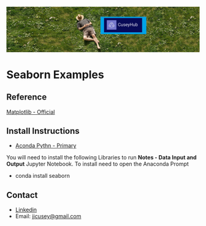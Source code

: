 ![CuseyHub](https://github.com/cusey/ImageForWiki/blob/master/Logos/CuseyHub_Banner_Small.jpg)    
# Seaborn Examples  

## Reference   
[Matplotlib - Official](https://matplotlib.org/)

## Install Instructions
* [Aconda Pythn - Primary ](https://anaconda.org/)

You will need to install the following Libraries to run **Notes - Data Input and Output** Jupyter Notebook. To install need to open the  Anaconda Prompt  

* conda install seaborn
   
## Contact      
* [Linkedin](https://www.linkedin.com/in/john-cusey-06b7184/)    
* Email: jjcusey@gmail.com  
